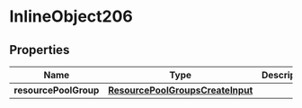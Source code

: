 

# InlineObject206

## Properties

Name | Type | Description | Notes
------------ | ------------- | ------------- | -------------
**resourcePoolGroup** | [**ResourcePoolGroupsCreateInput**](ResourcePoolGroupsCreateInput.md) |  |  [optional]




